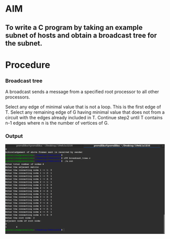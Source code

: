 
# AIM
## To write a C program by taking an example subnet of hosts and obtain a broadcast tree for the subnet.

# Procedure
 ### Broadcast tree
A broadcast sends a message from a specified root processor to all other processors.

Select any edge of minimal value that is not a loop. This is the first edge of T. Select any remaining edge of G having minimal value that does not from a circuit with the edges already included in T. Continue step2 until T contains n-1 edges where n is the number of vertices of G.

   
   ### Output

  ![Output](broadcast_tree.png)
  
  

  
  
